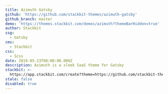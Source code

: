 ```yaml
---
title: Azimuth Gatsby
github: 'https://github.com/stackbit-themes/azimuth-gatsby'
github_branch: master
demo: 'https://themes.stackbit.com/demos/azimuth?themeBarHidden=true'
author: Stackbit
ssg:
  - Gatsby
cms:
  - Stackbit
css:
  - Scss
date: 2019-05-23T00:00:00.000Z
description: Azimuth is a sleek SaaS theme for Gatsby
stackbit: >-
  https://app.stackbit.com/create?theme=https://github.com/stackbit-themes/azimuth-gatsby
stale: false
disabled: true
---
```

